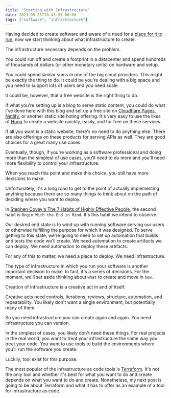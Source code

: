 ```yaml
---
title: "Starting with Infrastructure"
date: 2023-05-25T18:43:51-06:00
tags: ["software", "infrastructure"]
---
```


Having decided to create software and aware of a need for a [place for it to run](/posts/place), now we start thinking about what infrastructure to create.

The infrastructure necessary depends on the problem.

You could run off and create a footprint in a datacenter and spend hundreds of thousands of dollars (or other monetary units) on hardware and setup.

You could spend similar sums in one of the big cloud providers. This might be exactly the thing to do. It could be you're dealing with a big space and you need to support lots of users and you need scale.

It could be, however, that a free website is the right thing to do.

If what you're setting up is a blog to serve static content, you could do what I've done here with this blog and set up a free site on [Cloudflare Pages](https://pages.cloudflare.com/), [Netlify](https://www.netlify.com/), or another static site hoting offering. It's very easy to use the likes of [Hugo](https://gohugo.io/) to create a website quickly, easily, and for free on these services.

If all you want is a static website, there's no need to do anything else. There are also offerings on these products for serving APIs as well. They are good choices for a great many use cases.

Eventually, though, if you're working as a software professional and doing more than the simplest of use cases, you'll need to do more and you'll need more flexibility to control your infrastructure.

When you reach this point and make this choice, you still have more decisions to make.

Unfortunately, it's a long road to get to the point of actually implementing anything because there are so many things to think about on the path of deciding where you want to deploy.

In [Stephen Covey's The 7 Habits of Highly Effective People](https://www.amazon.com/dp/B09LZ766JN/tag=devonfir-20), the second habit is `Begin With the End in Mind`. It's this habit we intend to observe.

Our desired end state is to wind up with running software serving our users or otherwise fulfilling the purpose for which it was designed. To serve getting to this state, we're going to need to set up automation that builds and tests the code we'll create. We need automation to create artifacts we can deploy. We need automation to deploy these artifacts.

For any of this to matter, we need a place to deploy. We need infrastructure.

The type of infrastructure in which you run your software is another important decision to make. In fact, it's a series of decisions. For the moment, we'll set aside thinking about `what` to create and move in `how`.

Creation of infrastructure is a creative act in and of itself.

Creative acts need controls, iterations, reviews, structure, automation, and repeatabiilty. You likely don't want a single environment, but potentially many of them.

So you need infrastructure you can create again and again. You need infrastructure you can version.

In the simplest of cases, you likely don't need these things. For real projects in the real world, you want to treat your infrastructure the same way you treat your code. You want to use tools to build the environments where you'll run the software you create.

Luckily, tool exist for this purpose.

The most popular of the infrastructure as code tools is [Terraform](https://www.terraform.io/). It's not the only tool and whether it's best for what you want to do and create depends on what you want to do and create. Nonetheless, my next post is going to be about Terraform and what it has to offer as an example of a tool for infrastructure as code.
